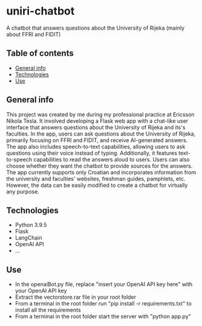 # uniri-chatbot
A chatbot that answers questions about the University of Rijeka (mainly about FFRI and FIDIT)
## Table of contents
* [General info](#general-info)
* [Technologies](#technologies)
* [Use](#use)
## General info
This project was created by me during my professional practice at Ericsson Nikola Tesla. It involved developing a Flask web app with a chat-like user interface that answers questions about the University of Rijeka and its's faculties. In the app, users can ask questions about the University of Rijeka, primarily focusing on FFRI and FIDIT, and receive AI-generated answers. The app also includes speech-to-text capabilities, allowing users to ask questions using their voice instead of typing. Additionally, it features text-to-speech capabilities to read the answers aloud to users. Users can also choose whether they want the chatbot to provide sources for the answers. The app currently supports only Croatian and incorporates information from the university and faculties' websites, freshman guides, pamphlets, etc. However, the data can be easily modified to create a chatbot for virtually any purpose.
## Technologies
* Python 3.9.5
* Flask
* LangChain
* OpenAI API
* ...
## Use
* In the openaiBot.py file, replace "insert your OpenAI API key here" with your OpenAI API key
* Extract the vectorstore.rar file in your root folder
* From a terminal in the root folder run "pip install -r requirements.txt" to install all the requirements
* From a terminal in the root folder start the server with "python app.py"
